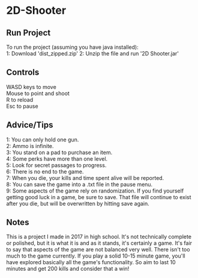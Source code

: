 # 2D-Shooter
## Run Project
To run the project (assuming you have java installed):  
1: Download 'dist_zipped.zip'
2: Unzip the file and run '2D Shooter.jar' 

## Controls
WASD keys to move  
Mouse to point and shoot  
R to reload  
Esc to pause

## Advice/Tips
1: You can only hold one gun.  
2: Ammo is infinite.  
3: You stand on a pad to purchase an item.  
4: Some perks have more than one level.  
5: Look for secret passages to progress.  
6: There is no end to the game.  
7: When you die, your kills and time spent alive will be reported.  
8: You can save the game into a .txt file in the pause menu.  
9: Some aspects of the game rely on randomization. If you find yourself getting good luck in a game, be sure to save. That file will continue to exist after you die, but will be overwritten by hitting save again.  

## Notes
This is a project I made in 2017 in high school. It's not technically complete or polished, but it is what it is and as it stands, it's certainly a game. It's fair to say that aspects of the game are not balanced very well. There isn't too much to the game currently. If you play a solid 10-15 minute game, you'll have explored basically all the game's functionality. So aim to last 10 minutes and get 200 kills and consider that a win!
